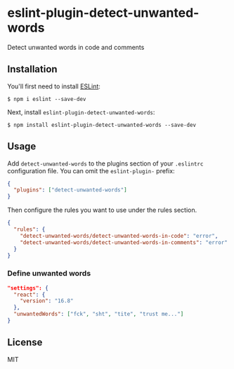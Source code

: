 # eslint-plugin-detect-unwanted-words

Detect unwanted words in code and comments

## Installation

You'll first need to install [ESLint](http://eslint.org):

```
$ npm i eslint --save-dev
```

Next, install `eslint-plugin-detect-unwanted-words`:

```
$ npm install eslint-plugin-detect-unwanted-words --save-dev
```

## Usage

Add `detect-unwanted-words` to the plugins section of your `.eslintrc` configuration file. You can omit the `eslint-plugin-` prefix:

```json
{
  "plugins": ["detect-unwanted-words"]
}
```

Then configure the rules you want to use under the rules section.

```json
{
  "rules": {
    "detect-unwanted-words/detect-unwanted-words-in-code": "error",
    "detect-unwanted-words/detect-unwanted-words-in-comments": "error"
  }
}
```

### Define unwanted words

```json
"settings": {
  "react": {
    "version": "16.8"
  },
  "unwantedWords": ["fck", "sht", "tite", "trust me..."]
}
```

## License

MIT

